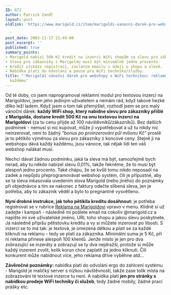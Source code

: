 ```yaml
---
ID: 672
author: Patrick Zandl
layout: post
oldlink: 'https://www.marigold.cz/item/marigoldi-vanocni-darek-pro-webshopy-s-wifi-technikou-reklamni-petistovka-kazdemu

  '
post_date: 2003-11-17 21:49:00
post_excerpt: ''
published: true
summary_points:
- Marigold nabízí 500 Kč kredit na inzerci WiFi shopům za slevu pro zákazníky.
- Sleva pro zákazníky z Marigoldu musí být minimálně jedno procento.
- Kredit získáte registrací, zasláním emailu s údaji o shopu a slevě.
- Nabídka platí do odvolání a pouze pro WiFi techniku/služby.
title: "'Marigoldí vánoční dárek pro webshopy s WiFi technikou: reklamní pětistovka"
  každému'
---
```


<p>
Od té doby, co jsem naprogramoval reklamní modul pro textovou inzerci na Marigoldovi, jsem jeho jediným uživatelem a nemám rád, když takové hezké dílko leží ladem.&#160;Když jsem o tom tak přemýšlel, rozhodl jsem se pro malý vánoční dárek: <STRONG>každý WiFi shop, který nabídne slevu pro zákazníky přišlé z Marigolda, dostane kredit 500 Kč na onu textovou inzerci na Marigoldovi</STRONG> (za tu cenu přijde až 100 návštěvníků/zákazníků). Bez dalších podmínek - nemusí si nic kupovat, může ji vypotřebovat a už tu nikdy nic neinzerovat, není to žádný <EM>"bonus po proinzerování půl milionu Kč"</EM>&#160;prostě je to pětikilo výměnou za slevu pro zákazníky z koncové ceny. Stejně ji na webshopu dává každý každému, jsou vánoce, tak nějak lidi ten váš webshop nalákat musí.</p>

<p>
Nechci dávat žádnou podmínku, jaká ta sleva má být, samozřejmě bych nerad, aby tu někdo nabízel slevu 0,01%, takže řekněme, že to musí být alespoň jedno procento. Také chápu, že se kvůli tomu nikdo neposadí na zadek a nepůjdu přeprogramovávat webshop systém, čili je přípustné, aby se ta sleva inkasovala uvedením slova Marigold (nebo jiného) do poznámky při objednávce a tím se nakonec z faktury odečte slíbená sleva, jen je potřeba, aby to zákazník věděl a bylo to pregnantně vysvětleno. </p>

<p>
<STRONG>Nyní drobné instrukce, jak toho pětikila kreditu&#160;dosáhnout:</STRONG> je potřeba registrovat se v rubrice <A href="/reklama">Reklama na Marigoldovi</A> vpravo v menu. Klidně si už zadejte i kampaň - následně mi pošlete email na cokoliv&#160;@marigold.cz a napište mi své uživatelské jméno, URL toho shopu a jakou slevu poskytnete. Já následně připíšu pětistovku kreditu a vy si můžete inzerovat po libosti. S inzercí se to má tak: je textová, je omezená délkou a platí se za každé kliknutí na reklamu - tedy se platí za zákazníka. Minimální suma je 5 Kč, při ní reklama přinese alespoň 100 klientů. Jenže místo je jen pro dva zobrazující se inzeráty a zobrazují se ty dva nejdražší, protože si může každý inzerent zvolit, kolik korun chce zaplatit za jedno kliknutí. Čili konkurent může nabídnout více, jeho reklama dříve vyběhne atd... </p>

<p>
<STRONG>Závěrečné poznámky:</STRONG> nabídka platí do odvolání ergo do zahlcení systému - Marigold je maličký server s nízkou návštěvností, takže zase tolik místa na zobrazování té textové inzerce tu není. A nabídka platí <STRONG>jen pro stránky s nabídkou prodeje WiFi techniky či služeb</STRONG>, tedy žádné mobily, žádné prací prášky etc. </p>